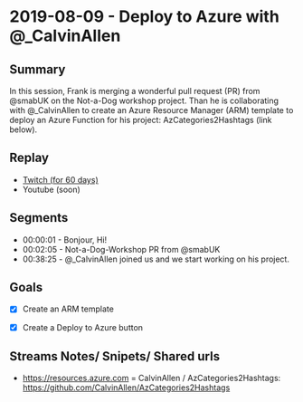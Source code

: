 
# 2019-08-09 - Deploy to Azure with @_CalvinAllen

Summary
-------

In this session, Frank is merging a wonderful pull request (PR) from @smabUK on the Not-a-Dog workshop  project. Than he is collaborating with @_CalvinAllen to create an Azure Resource Manager (ARM) template to deploy an Azure Function for his project: AzCategories2Hashtags (link below). 

Replay
------

- [Twitch (for 60 days)](https://www.twitch.tv/videos/464789143)
- Youtube (soon)


Segments
--------

- 00:00:01 - Bonjour, Hi!
- 00:02:05 - Not-a-Dog-Workshop PR from @smabUK
- 00:38:25 - @_CalvinAllen joined us and we start working on his project.


Goals
-----

- [X] Create an ARM template
- [X] Create a Deploy to Azure button


Streams Notes/ Snipets/ Shared urls
-----------------------------------

- https://resources.azure.com
= CalvinAllen / AzCategories2Hashtags: https://github.com/CalvinAllen/AzCategories2Hashtags
